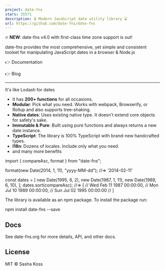 ```yaml
---
project: date-fns
stars: 35571
description: ⏳ Modern JavaScript date utility library ⌛️
url: https://github.com/date-fns/date-fns
---
```


🔥️ **NEW**: date-fns v4.0 with first-class time zone support is out!

date-fns provides the most comprehensive, yet simple and consistent toolset for manipulating JavaScript dates in a browser & Node.js

👉 Documentation

👉 Blog

* * *

It's like Lodash for dates

-   It has **200+ functions** for all occasions.
-   **Modular**: Pick what you need. Works with webpack, Browserify, or Rollup and also supports tree-shaking.
-   **Native dates**: Uses existing native type. It doesn't extend core objects for safety's sake.
-   **Immutable & Pure**: Built using pure functions and always returns a new date instance.
-   **TypeScript**: The library is 100% TypeScript with brand-new handcrafted types.
-   **I18n**: Dozens of locales. Include only what you need.
-   and many more benefits

import { compareAsc, format } from "date-fns";

format(new Date(2014, 1, 11), "yyyy-MM-dd");
//=> '2014-02-11'

const dates \= \[
  new Date(1995, 6, 2),
  new Date(1987, 1, 11),
  new Date(1989, 6, 10),
\];
dates.sort(compareAsc);
//=> \[
//   Wed Feb 11 1987 00:00:00,
//   Mon Jul 10 1989 00:00:00,
//   Sun Jul 02 1995 00:00:00
// \]

The library is available as an npm package. To install the package run:

npm install date-fns --save

Docs
----

See date-fns.org for more details, API, and other docs.

  

License
-------

MIT © Sasha Koss
